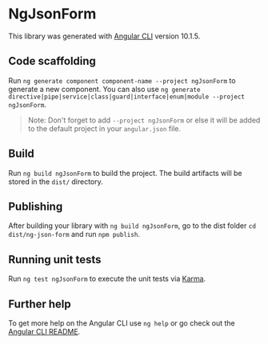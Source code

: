 # NgJsonForm

This library was generated with [Angular CLI](https://github.com/angular/angular-cli) version 10.1.5.

## Code scaffolding

Run `ng generate component component-name --project ngJsonForm` to generate a new component. You can also use `ng generate directive|pipe|service|class|guard|interface|enum|module --project ngJsonForm`.
> Note: Don't forget to add `--project ngJsonForm` or else it will be added to the default project in your `angular.json` file. 

## Build

Run `ng build ngJsonForm` to build the project. The build artifacts will be stored in the `dist/` directory.

## Publishing

After building your library with `ng build ngJsonForm`, go to the dist folder `cd dist/ng-json-form` and run `npm publish`.

## Running unit tests

Run `ng test ngJsonForm` to execute the unit tests via [Karma](https://karma-runner.github.io).

## Further help

To get more help on the Angular CLI use `ng help` or go check out the [Angular CLI README](https://github.com/angular/angular-cli/blob/master/README.md).
